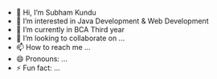 - 👋 Hi, I’m Subham Kundu
- 👀 I’m interested in Java Development & Web Development
- 🌱 I’m currently in BCA Third year
- 💞️ I’m looking to collaborate on ...
- 📫 How to reach me ...
- 😄 Pronouns: ...
- ⚡ Fun fact: ...

<!---
websubhamdevloper/websubhamdevloper is a ✨ special ✨ repository because its `README.md` (this file) appears on your GitHub profile.
You can click the Preview link to take a look at your changes.
--->
